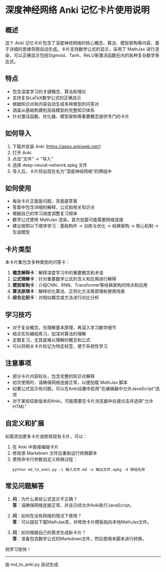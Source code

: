 # 深度神经网络 Anki 记忆卡片使用说明

## 概述
这个 Anki 记忆卡片包含了深度神经网络的核心概念、算法、模型架构等内容，基于详细的思维导图自动生成。卡片支持数学公式的显示，采用了 MathJax 进行渲染，可以正确显示包括Sigmoid、Tanh、ReLU等激活函数在内的各种复杂数学表达式。

## 特点
- 包含深度学习的关键概念、算法和理论
- 支持复杂LaTeX数学公式的正确显示
- 根据知识点和内容自动生成多种类型的问答对
- 涵盖从基础构建到高级模型的完整知识体系
- 针对激活函数、优化器、模型架构等重要概念提供专门的卡片

## 如何导入
1. 下载并安装 Anki (https://apps.ankiweb.net/)
2. 打开 Anki
3. 点击"文件" -> "导入"
4. 选择 deep-neural-network.apkg 文件
5. 导入后，卡片将出现在名为"深度神经网络"的牌组中

## 如何使用
- 每张卡片正面是问题，背面是答案
- 答案中包含详细的解释、公式和相关知识点
- 根据自己的学习进度调整复习频率
- 数学公式使用 MathJax 渲染，首次加载可能需要网络连接
- 建议按照以下顺序学习：基础构件 → 训练与优化 → 经典架构 → 核心机制 → 生成模型

## 卡片类型
本卡片集包含多种类型的问答卡：
1. **概念解释卡**：解释深度学习中的重要概念和术语
2. **公式理解卡**：针对重要数学公式的含义和应用进行解释
3. **模型架构卡**：介绍CNN、RNN、Transformer等经典架构的特点和应用
4. **算法原理卡**：解释优化算法、正则化方法等原理和使用场景
5. **综合比较卡**：对相似概念或方法进行对比分析

## 学习技巧
- 对于复杂概念，先理解基本原理，再深入学习数学细节
- 结合实际编程练习，加深对算法的理解
- 定期复习，尤其是难以理解的概念和公式
- 可以将相关卡片标记为特定标签，便于系统性学习

## 注意事项
- 部分卡片内容较长，包含完整的知识点解释
- 初次使用时，请确保网络连接正常，以便加载 MathJax 脚本
- 如果公式显示有问题，可以在Anki设置中启用"在编辑器中允许JavaScript"选项
- 对于某些较新版本的Anki，可能需要在卡片浏览器中右键点击并选择"允许HTML"

## 自定义和扩展
如需添加更多卡片或修改现有卡片，可以：
1. 在 Anki 中直接编辑卡片
2. 修改源 Markdown 文件后重新运行转换脚本
3. 使用命令行参数自定义转换过程：
   ```
   python md_to_anki.py -i 输入文件.md -o 输出文件.apkg -d 牌组名称
   ```

## 常见问题解答
1. **问**：为什么某些公式显示不正确？  
   **答**：请确保网络连接正常，并且已经允许Anki执行JavaScript。

2. **问**：如何在没有网络的情况下使用？  
   **答**：可以提前下载MathJax库，并修改卡片模板指向本地MathJax文件。

3. **问**：如何根据自己的需求生成新卡片？  
   **答**：准备包含数学公式的Markdown文件，然后使用本脚本进行转换。

祝学习愉快！

---
由 md_to_anki.py 自动生成
